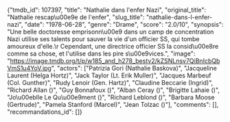{"tmdb_id": 107397, "title": "Nathalie dans l'enfer Nazi", "original_title": "Nathalie rescap\u00e9e de l'enfer", "slug_title": "nathalie-dans-l-enfer-nazi", "date": "1978-06-28", "genre": "Drame", "score": "2.0/10", "synopsis": "Une belle doctoresse emprisonn\u00e9 dans un camp de concentration Nazi utilise ses talents pour sauver la vie d'un officier SS, qui tombe amoureux d'elle.\r Cependant, une directrice officier SS la consid\u00e8re comme sa chose, et l'utilise dans les pire s\u00e9vices.", "image": "https://image.tmdb.org/t/p/w185_and_h278_bestv2/kZSNLnsv7QiBnIcbQbVmS1u4YoV.jpg", "actors": ["Patrizia Gori (Nathalie Baskova)", "Jacqueline Laurent (Helga Hortz)", "Jack Taylor (Lt. Erik Muller)", "Jacques Marbeuf (Col. Gunther)", "Rudy Lenoir (Gen. Hartz)", "Claudine Beccarie (Ingrid)", "Richard Allan ()", "Guy Bonnafoux ()", "Alban Ceray ()", "Brigitte Lahaie ()", "Jo\u00eblle Le Qu\u00e9ment ()", "Richard Leblond ()", "Barbara Moose (Gertrude)", "Pamela Stanford (Marcel)", "Jean Tolzac ()"], "comments": [], "recommandations_id": []}